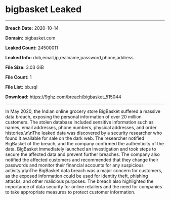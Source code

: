 # bigbasket Leaked

------------
**Breach Date:** 2020-10-14

**Domain:** bigbasket.com

**Leaked Count:** 24500011

**Leaked Info:** dob,email,ip,realname,password,phone,address

**File Size:** 3.03 GiB

**File Count:** 1

**File List:** bb.sql

**Download:** https://9ghz.com/breach/bigbasket_515044

------------
In May 2020, the Indian online grocery store BigBasket suffered a massive data breach, exposing the personal information of over 20 million customers. The stolen database included sensitive information such as names, email addresses, phone numbers, physical addresses, and order histories.\n\nThe leaked data was discovered by a security researcher who found it available for sale on the dark web. The researcher notified BigBasket of the breach, and the company confirmed the authenticity of the data. BigBasket immediately launched an investigation and took steps to secure the affected data and prevent further breaches. The company also notified the affected customers and recommended that they change their passwords and monitor their financial accounts for any suspicious activity.\n\nThe BigBasket data breach was a major concern for customers, as the exposed information could be used for identity theft, phishing attacks, and other malicious purposes. The breach also highlighted the importance of data security for online retailers and the need for companies to take appropriate measures to protect customer information.
